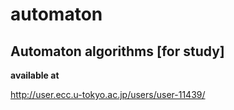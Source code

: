 automaton
=========

Automaton algorithms [for study]
---------

**available at**

http://user.ecc.u-tokyo.ac.jp/users/user-11439/

